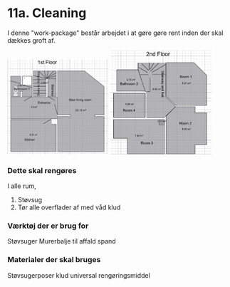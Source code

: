# 11a. Cleaning


I denne "work-package" består arbejdet i at gøre gøre rent inden der skal dækkes groft af. 

<p float="left">
  <img src="figures/1stFloor.png" alt="1. sal" width="45%" />
  <img src="figures/2ndFloor.png" alt="2. sal" width="45%" />
</p>



### Dette skal rengøres
I alle rum, 

1. Støvsug 
2. Tør alle overflader af med våd klud


### Værktøj der er brug for
Støvsuger
Murerbalje til affald
spand


### Materialer der skal bruges
Støvsugerposer
klud
universal rengøringsmiddel